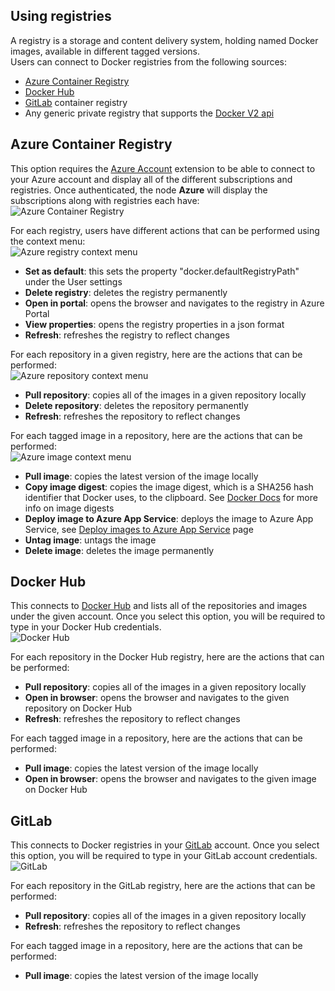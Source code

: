 ## Using registries

A registry is a storage and content delivery system, holding named Docker images, available in different tagged versions.  
Users can connect to Docker registries from the following sources:
- [Azure Container Registry](https://docs.microsoft.com/azure/container-registry/)
- [Docker Hub](https://hub.docker.com/)
- [GitLab](https://gitlab.com/) container registry
- Any generic private registry that supports the [Docker V2 api](https://docs.docker.com/registry/spec/api/)

## Azure Container Registry
This option requires the [Azure Account](https://marketplace.visualstudio.com/items?itemName=ms-vscode.azure-account) extension to be able to connect to your Azure account and display all of the different subscriptions and registries.
Once authenticated, the node **Azure** will display the subscriptions along with registries each have:  
![Azure Container Registry](images/registries/azure-registries.png)

For each registry, users have different actions that can be performed using the context menu:  
![Azure registry context menu](images/registries/azure-registry-context-menu.png)
- **Set as default**: this sets the property "docker.defaultRegistryPath" under the User settings
- **Delete registry**: deletes the registry permanently
- **Open in portal**: opens the browser and navigates to the registry in Azure Portal
- **View properties**: opens the registry properties in a json format
- **Refresh**: refreshes the registry to reflect changes

For each repository in a given registry, here are the actions that can be performed:  
![Azure repository context menu](images/registries/azure-repository-context-menu.png)
- **Pull repository**: copies all of the images in a given repository locally
- **Delete repository**: deletes the repository permanently
- **Refresh**: refreshes the repository to reflect changes

For each tagged image in a repository, here are the actions that can be performed:  
![Azure image context menu](images/registries/azure-image-context-menu.png)
- **Pull image**: copies the latest version of the image locally
- **Copy image digest**: copies the image digest, which is a SHA256 hash identifier that Docker uses, to the clipboard. See [Docker Docs](https://docs.docker.com/engine/reference/commandline/images/#list-image-digests) for more info on image digests
- **Deploy image to Azure App Service**: deploys the image to Azure App Service, see [Deploy images to Azure App Service](https://github.com/microsoft/vscode-docker/wiki/App-Service) page
- **Untag image**: untags the image
- **Delete image**: deletes the image permanently

## Docker Hub
This connects to [Docker Hub](https://hub.docker.com/) and lists all of the repositories and images under the given account.
Once you select this option, you will be required to type in your Docker Hub credentials.  
![Docker Hub](images/registries/docker-hub.png)

For each repository in the Docker Hub registry, here are the actions that can be performed:
- **Pull repository**: copies all of the images in a given repository locally
- **Open in browser**: opens the browser and navigates to the given repository on Docker Hub
- **Refresh**: refreshes the repository to reflect changes

For each tagged image in a repository, here are the actions that can be performed:
- **Pull image**: copies the latest version of the image locally
- **Open in browser**: opens the browser and navigates to the given image on Docker Hub

## GitLab
This connects to Docker registries in your [GitLab](https://gitlab.com/) account.
Once you select this option, you will be required to type in your GitLab account credentials.  
![GitLab](images/registries/gitlab.png)

For each repository in the GitLab registry, here are the actions that can be performed:
- **Pull repository**: copies all of the images in a given repository locally
- **Refresh**: refreshes the repository to reflect changes

For each tagged image in a repository, here are the actions that can be performed:
- **Pull image**: copies the latest version of the image locally